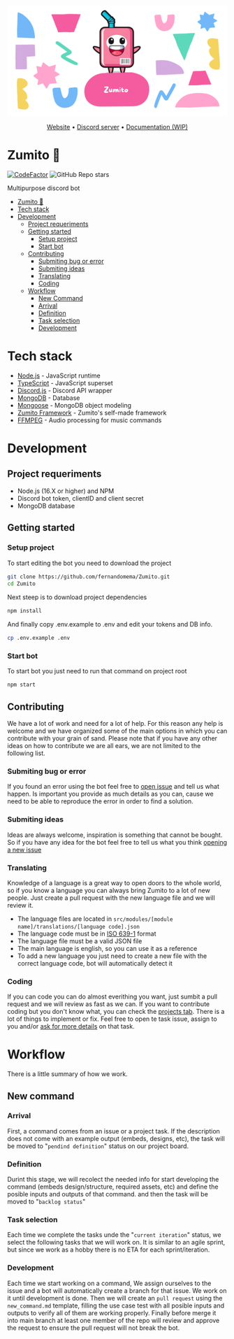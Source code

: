 ![Zumito banner](/assets/images/banner.png?raw=true)
<div align="center">
 <a href="https://zumito.ga">Website</a> 
 •
 <a href="https://discord.gg/EwEhgKCmSy">Discord server</a> 
 •
 <a href="https://zumito-documentation.vercel.app/">Documentation (WIP)</a> 
</div>
 
# Zumito 🧃
[![CodeFactor](https://www.codefactor.io/repository/github/ZumitoTeam/zumito-bot/badge)](https://www.codefactor.io/repository/github/ZumitoTeam/zumito-bot)
![GitHub Repo stars](https://img.shields.io/github/stars/fernandomema/zumito)

Multipurpose discord bot
- [Zumito 🧃](#zumito---)
- [Tech stack](#tech-stack)
- [Development](#development)
  * [Project requeriments](#project-requeriments)
  * [Getting started](#getting-started)
    + [Setup project](#setup-project)
    + [Start bot](#start-bot)
  * [Contributing](#contributing)
    + [Submiting bug or error](#submiting-bug-or-error)
    + [Submiting ideas](#submiting-ideas)
    + [Translating](#translating)
    + [Coding](#coding)
  * [Workflow](#workflow)
    + [New Command](#new-command)
    + [Arrival](#arrival)
    + [Definition](#definition)
    + [Task selection](#task-selection)
    + [Development](#development-1)

# Tech stack
- [Node.js](https://nodejs.org/en/) - JavaScript runtime
- [TypeScript](https://www.typescriptlang.org/) - JavaScript superset
- [Discord.js](https://discord.js.org/#/) - Discord API wrapper
- [MongoDB](https://www.mongodb.com/) - Database
- [Mongoose](https://mongoosejs.com/) - MongoDB object modeling
- [Zumito Framework](https://github.com/fernandomema/zumito-framework) - Zumito's self-made framework
- [FFMPEG](https://ffmpeg.org/) - Audio processing for music commands
# Development
## Project requeriments
* Node.js (16.X or higher) and NPM
* Discord bot token, clientID and client secret
* MongoDB database

## Getting started
### Setup project
To start editing the bot you need to download the project
```bash
git clone https://github.com/fernandomema/Zumito.git
cd Zumito
```
Next steep is to download project dependencies
```bash
npm install
```
And finally copy .env.example to .env and edit your tokens and DB info.
```bash
cp .env.example .env
```

### Start bot
To start bot you just need to run that command on project root
```bash
npm start
```
## Contributing
We have a lot of work and need for a lot of help. For this reason any help is welcome and we have organized some of the main options in which you can contribute with your grain of sand.
Please note that if you have any other ideas on how to contribute we are all ears, we are not limited to the following list.
### Submiting bug or error
If you found an error using the bot feel free to [open issue](https://github.com/fernandomema/Zumito/issues/new/choose) and tell us what happen.
Is important you provide as much details as you can, cause we need to be able to reproduce the error in order to find a solution.
### Submiting ideas
Ideas are always welcome, inspiration is something that cannot be bought. So if you have any idea for the bot feel free to tell us what you think [opening a new issue](https://github.com/fernandomema/Zumito/issues/new/choose)
### Translating
Knowledge of a language is a great way to open doors to the whole world, so if you know a language you can always bring Zumito to a lot of new people.
Just create a pull request with the new language file and we will review it.
- The language files are located in ``src/modules/[module name]/translations/[language code].json``
- The language code must be in [ISO 639-1](https://en.wikipedia.org/wiki/List_of_ISO_639-1_codes) format
- The language file must be a valid JSON file
- The main language is english, so you can use it as a reference
- To add a new language you just need to create a new file with the correct language code, bot will automatically detect it
### Coding
If you can code you can do almost everithing you want, just sumbit a pull request and we will review as fast as we can.
If you want to contribute coding but you don't know what, you can check the [projects tab](https://github.com/fernandomema/Zumito/projects). There is a lot of things to implement or fix. Feel free to open te task issue, assign to you and/or [ask for more details](https://github.com/fernandomema/Zumito/discussions/new) on that task.


# Workflow
There is a little summary of how we work.

## New command
### Arrival
First, a command comes from an issue or a project task. If the description does not come with an example output (embeds, designs, etc), the task will be moved to "`pendind definition`" status on our project board. 

### Definition
Durint this stage, we will recolect the needed info for start developing the command (embeds design/structure, required assets, etc) and define the posible inputs and outputs of that command. and then the task will be moved to "`backlog status`"

### Task selection
Each time we complete the tasks unde the "`current iteration`" status, we select the following tasks that we will work on. It is similar to an agile sprint, but since we work as a hobby there is no ETA for each sprint/iteration.

### Development
Each time we start working on a command, We assign ourselves to the issue and a bot will automatically create a branch for that issue. We work on it until development is done. Then we will create an `pull request` using the `new_command.md` template, filling the use case test with all posible inputs and outputs to verify all of them are working properly. Finally before merge it into main branch at least one member of the repo will review and approve the request to ensure the pull request will not break the bot.
